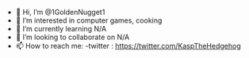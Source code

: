 - 👋 Hi, I’m @1GoldenNugget1
- 👀 I’m interested in computer games, cooking
- 🌱 I’m currently learning N/A
- 💞️ I’m looking to collaborate on N/A
- 📫 How to reach me:
-twitter : https://twitter.com/KaspTheHedgehog

<!---
1GoldenNugget1/1GoldenNugget1 is a ✨ special ✨ repository because its `README.md` (this file) appears on your GitHub profile.
You can click the Preview link to take a look at your changes.
--->
